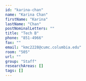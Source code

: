```yaml
---
id: "karina-chan"
name: "Karina Chan"
firstName: "Karina"
lastName: "Chan"
postNominalLetters: ""
title: "Tech B"
phone: "851-4966"
fax: ""
email: "kmc2228@cumc.columbia.edu"
room: "505"
url: ""
group: "Staff"
researchAreas: []
tags: []
---
```

